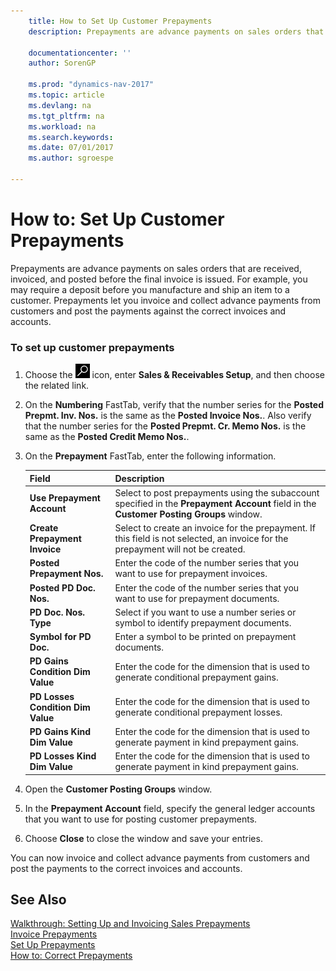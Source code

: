 ```yaml
---
    title: How to Set Up Customer Prepayments 
    description: Prepayments are advance payments on sales orders that are received, invoiced, and posted before the final invoice is issued. For example, you may require a deposit before you manufacture and ship an item to a customer. Prepayments let you invoice and collect advance payments from customers and post the payments against the correct invoices and accounts.
    
    documentationcenter: ''
    author: SorenGP

    ms.prod: "dynamics-nav-2017"
    ms.topic: article
    ms.devlang: na
    ms.tgt_pltfrm: na
    ms.workload: na
    ms.search.keywords:
    ms.date: 07/01/2017
    ms.author: sgroespe

---
```

# How to: Set Up Customer Prepayments
Prepayments are advance payments on sales orders that are received, invoiced, and posted before the final invoice is issued. For example, you may require a deposit before you manufacture and ship an item to a customer. Prepayments let you invoice and collect advance payments from customers and post the payments against the correct invoices and accounts.  
  
### To set up customer prepayments  
  
1.  Choose the ![Search for Page or Report](../../media/ui-search/search_small.png "Search for Page or Report icon") icon, enter **Sales & Receivables Setup**, and then choose the related link.  
  
2.  On the **Numbering** FastTab, verify that the number series for the **Posted Prepmt. Inv. Nos.** is the same as the **Posted Invoice Nos.**. Also verify that the number series for the **Posted Prepmt. Cr. Memo Nos.** is the same as the **Posted Credit Memo Nos.**.  
  
3.  On the **Prepayment** FastTab, enter the following information.  
  
    |Field|Description|  
    |---------------------------------|---------------------------------------|  
    |**Use Prepayment Account**|Select to post prepayments using the subaccount specified in the **Prepayment Account** field in the **Customer Posting Groups** window.|  
    |**Create Prepayment Invoice**|Select to create an invoice for the prepayment. If this field is not selected, an invoice for the prepayment will not be created.|  
    |**Posted Prepayment Nos.**|Enter the code of the number series that you want to use for prepayment invoices.|  
    |**Posted PD Doc. Nos.**|Enter the code of the number series that you want to use for prepayment documents.|  
    |**PD Doc. Nos. Type**|Select if you want to use a number series or symbol to identify prepayment documents.|  
    |**Symbol for PD Doc.**|Enter a symbol to be printed on prepayment documents.|  
    |**PD Gains Condition Dim Value**|Enter the code for the dimension that is used to generate conditional prepayment gains.|  
    |**PD Losses Condition Dim Value**|Enter the code for the dimension that is used to generate conditional prepayment losses.|  
    |**PD Gains Kind Dim Value**|Enter the code for the dimension that is used to generate payment in kind prepayment gains.|  
    |**PD Losses Kind Dim Value**|Enter the code for the dimension that is used to generate payment in kind prepayment gains.|  
  
4.  Open the **Customer Posting Groups** window.  
  
5.  In the **Prepayment Account** field, specify the general ledger accounts that you want to use for posting customer prepayments.  
  
6.  Choose **Close** to close the window and save your entries.  
  
 You can now invoice and collect advance payments from customers and post the payments to the correct invoices and accounts.  
  
## See Also  
 [Walkthrough: Setting Up and Invoicing Sales Prepayments](../../walkthrough-setting-up-and-invoicing-sales-prepayments.md)   
 [Invoice Prepayments](invoice-prepayments.md)   
 [Set Up Prepayments](set-up-prepayments.md)   
 [How to: Correct Prepayments](how-to-correct-prepayments.md)